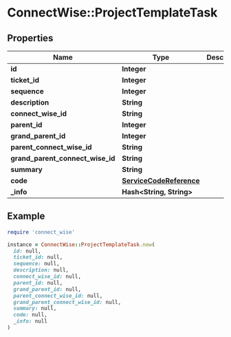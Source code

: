 # ConnectWise::ProjectTemplateTask

## Properties

| Name | Type | Description | Notes |
| ---- | ---- | ----------- | ----- |
| **id** | **Integer** |  | [optional] |
| **ticket_id** | **Integer** |  | [optional] |
| **sequence** | **Integer** |  | [optional] |
| **description** | **String** |  | [optional] |
| **connect_wise_id** | **String** |  | [optional] |
| **parent_id** | **Integer** |  | [optional] |
| **grand_parent_id** | **Integer** |  | [optional] |
| **parent_connect_wise_id** | **String** |  | [optional] |
| **grand_parent_connect_wise_id** | **String** |  | [optional] |
| **summary** | **String** |  | [optional] |
| **code** | [**ServiceCodeReference**](ServiceCodeReference.md) |  | [optional] |
| **_info** | **Hash&lt;String, String&gt;** |  | [optional] |

## Example

```ruby
require 'connect_wise'

instance = ConnectWise::ProjectTemplateTask.new(
  id: null,
  ticket_id: null,
  sequence: null,
  description: null,
  connect_wise_id: null,
  parent_id: null,
  grand_parent_id: null,
  parent_connect_wise_id: null,
  grand_parent_connect_wise_id: null,
  summary: null,
  code: null,
  _info: null
)
```

